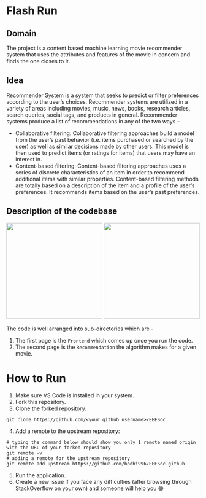 # Flash Run

## Domain 

The project is a content based machine learning movie recommender system that uses the attributes and features of the movie in concern and finds the one closes to it. 

## Idea

Recommender System is a system that seeks to predict or filter preferences according to the user’s choices. Recommender systems are utilized in a variety of areas including movies, music, news, books, research articles, search queries, social tags, and products in general. 
Recommender systems produce a list of recommendations in any of the two ways – 
*  Collaborative filtering: Collaborative filtering approaches build a model from the user’s past behavior (i.e. items purchased or searched by the user) as well as similar decisions made by other users. This model is then used to predict items (or ratings for items) that users may have an interest in.
*  Content-based filtering: Content-based filtering approaches uses a series of discrete characteristics of an item in order to recommend additional items with similar properties. Content-based filtering methods are totally based on a description of the item and a profile of the user’s preferences. It recommends items based on the user’s past preferences.

## Description of the codebase
 
<img src="Screenshot%20(177).png" width="250" height="250"> <img src="Screenshot%20(178).png" width="250" height="250">
       
The code is well arranged into sub-directories which are -
1. The first page is the ```Frontend``` which comes up once you run the code.
2. The second page is the ```Recommendation``` the algorithm makes for a given movie. 

# How to Run

1. Make sure VS Code is installed in your system.
2. Fork this repository.
3. Clone the forked repository:
~~~
git clone https://github.com/<your github username>/EEESoc
~~~
4. Add a remote to the upstream repository:
~~~
# typing the command below should show you only 1 remote named origin with the URL of your forked repository
git remote -v
# adding a remote for the upstream repository
git remote add upstream https://github.com/bodhi996/EEESoc.github
~~~
5. Run the application.
6. Create a new issue if you face any difficulties (after browsing through StackOverflow on your own) and someone will help you 😁
